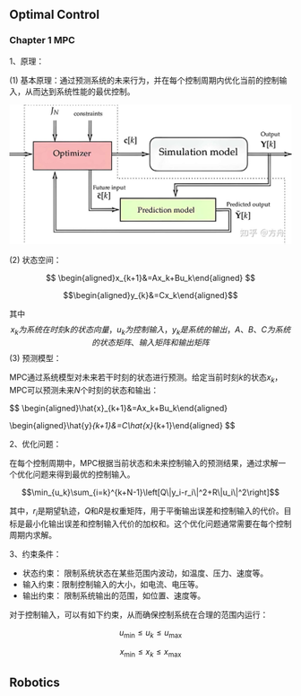 ## Optimal Control

### Chapter 1 MPC

1、原理：

(1) 基本原理：通过预测系统的未来行为，并在每个控制周期内优化当前的控制输入，从而达到系统性能的最优控制。

![alt text](image.png)

(2) 状态空间：

$$
\begin{aligned}x_{k+1}&=Ax_k+Bu_k\end{aligned}
$$

$$\begin{aligned}y_{k}&=Cx_k\end{aligned}$$

其中
$$
x_{k}为系统在时刻k的状态向量，u_{k}为控制输入，y_{k}是系统的输出，A、B、C为系统的状态矩阵、输入矩阵和输出矩阵
$$
(3) 预测模型：

MPC通过系统模型对未来若干时刻的状态进行预测。给定当前时刻$k$的状态$x_{k}$，MPC可以预测未来$N$个时刻的状态和输出：

$$
\begin{aligned}\hat{x}_{k+1}&=Ax_k+Bu_k\end{aligned}

\begin{aligned}\hat{y}_{k+1}&=C\hat{x}_{k+1}\end{aligned}
$$


2、优化问题：

在每个控制周期中，MPC根据当前状态和未来控制输入的预测结果，通过求解一个优化问题来得到最优的控制输入。

$$\min_{u_k}\sum_{i=k}^{k+N-1}\left[Q\|y_i-r_i\|^2+R\|u_i\|^2\right]$$

其中，$r_i$是期望轨迹，$Q$和$R$是权重矩阵，用于平衡输出误差和控制输入的代价。目标是最小化输出误差和控制输入代价的加权和。这个优化问题通常需要在每个控制周期内求解。

3、约束条件：

* 状态约束： 限制系统状态在某些范围内波动，如温度、压力、速度等。
* 输入约束：限制控制输入的大小，如电流、电压等。
* 输出约束： 限制系统输出的范围，如位置、速度等。

对于控制输入，可以有如下约束，从而确保控制系统在合理的范围内运行：

$$u_{\min}\leq u_{k}\leq u_{\max}$$

$$x_{\min}\leq x_{k}\leq x_{\max}$$





## Robotics

### 

